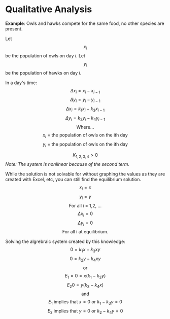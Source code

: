 # Qualitative Analysis
**Example**:
Owls and hawks compete for the same food, no other species are present.

Let $$x_i$$ be the population of owls on day $i$.
Let $$y_i$$ be the population of hawks on day $i$.

In a day's time:
$$\Delta x_i = x_i-x_{i-1}$$
$$\Delta y_i = y_i-y_{i-1}$$
$$\Delta x_i =k_1 x_i-k_3x_{i-1}$$
$$\Delta y_i = k_2y_i-k_4y_{i-1}$$
$$\text{Where...}$$
$$x_i\text{ = the population of owls on the ith day}$$
$$y_i\text{ = the population of owls on the ith day}$$

$$K_{1,2,3,4} > 0$$
*Note: The system is nonlinear because of the second term.*

While the solution is not solvable for without graphing the values as they are created with Excel, etc, you can still find the equilibrium solution.
$$x_i = x$$
$$y_i = y$$
$$\text{For all i = 1,2, ...}$$
$$\Delta x_i = 0$$
$$\Delta y_i = 0$$
$$\text{For all i at equilibrium.}$$

Solving the algrebraic system created by this knowledge:
$$0 = k_1x-k_3xy$$
$$0= k_2y - k_4xy$$
$$\text{or}$$
$$E_1 = 0 = x(k_1-k_3y)$$
$$E_2 0 = y(k_3-k_4x)$$
$$\text{and}$$
$$E_1 \text{ implies that }x = 0\text{ or }k_1-k_3y = 0$$
$$E_2 \text{ implies that }y = 0\text{ or }k_2-k_4y =0$$